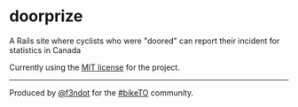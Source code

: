 doorprize
=========

A Rails site where cyclists who were "doored" can report their incident for statistics in Canada

Currently using the [MIT license](LICENSE) for the project.

* * *

Produced by [@f3ndot](http://www.justinbull.ca) for the [#bikeTO](https://www.twitter.com/search?q=%23BikeTO) community.